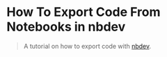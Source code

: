 # How To Export Code From Notebooks in nbdev
> A tutorial on how to export code with <a href='https://github.com/fasti/nbdev'>nbdev</a>.

